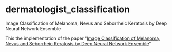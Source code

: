 # dermatologist_classification
Image Classification of Melanoma, Nevus and Seborrheic Keratosis by Deep Neural Network Ensemble

This the implementation of the paper "<a href="https://arxiv.org/ftp/arxiv/papers/1703/1703.03108.pdf">Image Classification of Melanoma, Nevus and Seborrheic Keratosis by Deep Neural Network Ensemble</a>"
